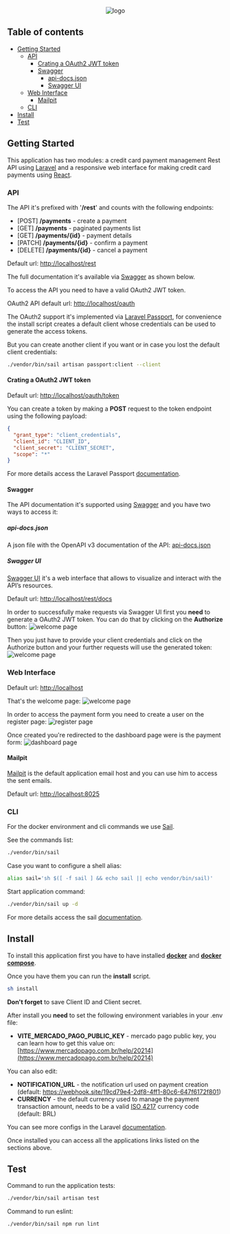 <p align="center">
    <picture>
      <source media="(prefers-color-scheme: dark)" srcset="https://jaya.tech/images/logo-white.png" />
      <source media="(prefers-color-scheme: light)" srcset="https://jaya.tech/images/logo-black.png" />
      <img alt="logo" src="https://jaya.tech/images/logo-black.png" />
    </picture>
</p>

## Table of contents
* [Getting Started](#getting-started)
  * [API](#api)
      * [Crating a OAuth2 JWT token](#crating-a-oauth2-jwt-token)
      * [Swagger](#swagger)
          * [api-docs.json](#api-docsjson)
          * [Swagger UI](#swagger-ui)
  * [Web Interface](#web-interface)
      * [Mailpit](#mailpit)
  * [CLI](#cli)
* [Install](#install)
* [Test](#test)
  
## Getting Started
This application has two modules: a credit card payment management Rest API using [Laravel](https://laravel.com/) and a responsive web interface for making credit card payments using [React](https://react.dev/).

### API
The API it's prefixed with '**/rest**' and counts with the following endpoints:

- \[POST\] **/payments** - create a payment
- \[​GET\] **/payments** - paginated payments list
- \[​GET\] **/payments/{id}** - payment details
- \[PATCH\] **/payments/{id}** - confirm a payment
- \[DELETE\] **/payments/{id}** - cancel a payment

Default url: [http://localhost/rest](http://localhost/rest)

The full documentation it's available via [Swagger](https://swagger.io/) as shown below.

To access the API you need to have a valid OAuth2 JWT token.

OAuth2 API default url: [http://localhost/oauth](http://localhost/oauth)

The OAuth2 support it's implemented via [Laravel Passport](https://laravel.com/docs/10.x/passport), for convenience the install script creates a default client whose credentials can be used to generate the access tokens.

But you can create another client if you want or in case you lost the default client credentials:
```sh
./vendor/bin/sail artisan passport:client --client
```

#### Crating a OAuth2 JWT token
Default url: [http://localhost/oauth/token](http://localhost/oauth/token)

You can create a token by making a **POST** request to the token endpoint using the following payload:
```json
{
  "grant_type": "client_credentials",
  "client_id": "CLIENT_ID",
  "client_secret": "CLIENT_SECRET",
  "scope": "*"
}
```

For more details access the Laravel Passport [documentation](https://laravel.com/docs/10.x/passport).

#### Swagger
The API documentation it's supported using [Swagger](https://swagger.io/) and you have two ways to access it:

##### api-docs.json
A json file with the OpenAPI v3 documentation of the API: [api-docs.json](https://raw.githubusercontent.com/gabriel2m/jaya-credit-card-payment/master/storage/api-docs/api-docs.json)

##### Swagger UI
[Swagger UI](https://swagger.io/tools/swagger-ui/) it's a web interface that allows to visualize and interact with the API’s resources.

Default url: [http://localhost/rest/docs](http://localhost/rest/docs)

In order to successfully make requests via Swagger UI first you **need** to generate a OAuth2 JWT token. You can do that by clicking on the **Authorize** button:
<img alt="welcome page" src="https://github.com/gabriel2m/jaya-credit-card-payment/blob/master/docs/img/swagger-ui-authorize-btn.png?raw=true" />

Then you just have to provide your client credentials and click on the Authorize button and your further requests will use the generated token:
<img alt="welcome page" src="https://github.com/gabriel2m/jaya-credit-card-payment/blob/master/docs/img/swagger-ui-authorize-modal.png?raw=true" />

### Web Interface
Default url: [http://localhost](http://localhost)

That's the welcome page:
<img alt="welcome page" src="https://github.com/gabriel2m/jaya-credit-card-payment/blob/master/docs/img/welcome.png?raw=true" />

In order to access the payment form you need to create a user on the register page:
<img alt="register page" src="https://github.com/gabriel2m/jaya-credit-card-payment/blob/master/docs/img/register.png?raw=true" />

Once created you're redirected to the dashboard page were is the payment form:
<img alt="dashboard page" src="https://github.com/gabriel2m/jaya-credit-card-payment/blob/master/docs/img/dashboard.png?raw=true" />

#### Mailpit
[Mailpit](https://mailpit.axllent.org) is the default application email host and you can use him to access the sent emails.

Default url: [http://localhost:8025](http://localhost:8025)

### CLI
For the docker environment and cli commands we use [Sail](https://laravel.com/docs/10.x/sail). 

See the commands list:
```sh
./vendor/bin/sail
```
Case you want to configure a shell alias:
```sh
alias sail='sh $([ -f sail ] && echo sail || echo vendor/bin/sail)'
```
Start application command:
```sh
./vendor/bin/sail up -d
```
For more details access the sail [documentation](https://laravel.com/docs/10.x/sail).

## Install
To install this application first you have to have installed **[docker](https://docs.docker.com/engine/install)** and **[docker compose](https://docs.docker.com/compose/install)**.

Once you have them you can run the **install** script.

```sh
sh install
```

**Don't forget** to save Client ID and Client secret.

After install you **need** to set the following environment variables in your .env file:
- **VITE_MERCADO_PAGO_PUBLIC_KEY** - mercado pago public key, you can learn how to get this value on: [https://www.mercadopago.com.br/help/20214](https://www.mercadopago.com.br/help/20214)

You can also edit:
- **NOTIFICATION_URL** - the notification url used on payment creation (default: https://webhook.site/19cd79e4-2df8-4ff1-80c6-647f6172f801)
- **CURRENCY** - the default currency used to manage the payment transaction amount, needs to be a valid [ISO 4217](https://en.wikipedia.org/wiki/ISO_4217) currency code (default: BRL)

You can see more configs in the Laravel [documentation](https://laravel.com/docs/10.x/configuration).

Once installed you can access all the applications links listed on the sections above.

## Test
Command to run the application tests:
```sh
./vendor/bin/sail artisan test
```
Command to run eslint:
```sh
./vendor/bin/sail npm run lint
```
